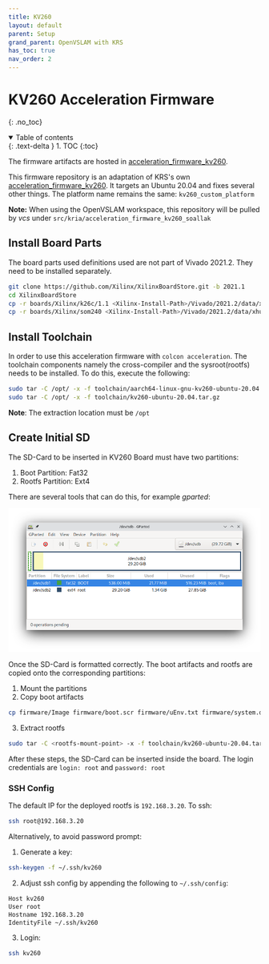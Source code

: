 ```yaml
---
title: KV260
layout: default
parent: Setup
grand_parent: OpenVSLAM with KRS
has_toc: true
nav_order: 2
---
```


# KV260 Acceleration Firmware
{: .no_toc}
<details open markdown="block">
  <summary>
    Table of contents
  </summary>
  {: .text-delta }
1. TOC
{:toc}
</details>


The firmware artifacts are hosted in [acceleration_firmware_kv260](https://github.com/soallak/acceleration_firmware_kv260). 

This firmware repository is an adaptation of KRS's own [acceleration_firmware_kv260](https://github.com/ros-acceleration/acceleration_firmware_kv260). It targets an Ubuntu 20.04 and fixes several other things. The platform name remains the same: `kv260_custom_platform`

**Note:** When using the OpenVSLAM workspace, this repository will be pulled by *vcs* under `src/kria/acceleration_firmware_kv260_soallak`

## Install Board Parts

The board parts used definitions used are not part of Vivado 2021.2. They need to be installed separately.

```bash
git clone https://github.com/Xilinx/XilinxBoardStore.git -b 2021.1
cd XilinxBoardStore
cp -r boards/Xilinx/k26c/1.1 <Xilinx-Install-Path>/Vivado/2021.2/data/xhub/boards/XilinxBoardStore/boards/Xilinx/k26c/ 
cp -r boards/Xilinx/som240 <Xilinx-Install-Path>/Vivado/2021.2/data/xhub/boards/XilinxBoardStore/boards/Xilinx/
```

## Install Toolchain

In order to use this acceleration firmware with `colcon acceleration`. The toolchain components namely the cross-compiler and the sysroot(rootfs) needs to be installed. To do this, execute the following:

```bash
sudo tar -C /opt/ -x -f toolchain/aarch64-linux-gnu-kv260-ubuntu-20.04.tar.gz
sudo tar -C /opt/ -x -f toolchain/kv260-ubuntu-20.04.tar.gz
```
 
**Note**: The extraction location must be `/opt`

## Create Initial SD

The SD-Card to be inserted in KV260 Board must have two partitions:
1. Boot Partition: Fat32 
2. Rootfs Partition: Ext4

There are several tools that can do this, for example *gparted*:

![gparted](/assets/images/gparted.png)

Once the SD-Card is formatted correctly. The boot artifacts and rootfs are copied onto the corresponding partitions:

1. Mount the partitions
2. Copy boot artifacts
  ```bash
  cp firmware/Image firmware/boot.scr firmware/uEnv.txt firmware/system.dtb <bootpart-mount-point>
  ```
3. Extract rootfs
  ```bash
  sudo tar -C <rootfs-mount-point> -x -f toolchain/kv260-ubuntu-20.04.tar.gz --strip-components=1 -v 
  ```

After these steps, the SD-Card can be inserted inside the board. The login credentials are `login: root` and `password: root`

### SSH Config

The default IP for the deployed rootfs is `192.168.3.20`. To ssh: 

```bash
ssh root@192.168.3.20 
```

Alternatively, to avoid password prompt:

1. Generate a key:
  ```bash
  ssh-keygen -f ~/.ssh/kv260 
  ```
2. Adjust ssh config by appending the following to `~/.ssh/config`:
  ```
  Host kv260
  User root
  Hostname 192.168.3.20
  IdentityFile ~/.ssh/kv260
  ```
3. Login:
  ```bash
  ssh kv260
  ```